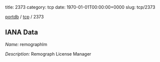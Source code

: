 title: 2373
category: tcp
date: 1970-01-01T00:00:00+0000
slug: tcp/2373

[portdb](/) / [tcp](/category/tcp.html) / 2373


## IANA Data

_Name:_ remographlm

_Description:_ Remograph License Manager

